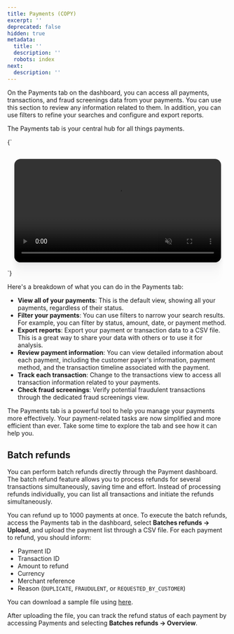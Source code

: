 ```yaml
---
title: Payments (COPY)
excerpt: ''
deprecated: false
hidden: true
metadata:
  title: ''
  description: ''
  robots: index
next:
  description: ''
---
```

On the Payments tab on the dashboard, you can access all payments, transactions, and fraud screenings data from your payments. You can use this section to review any information related to them. In addition, you can use filters to refine your searches and configure and export reports. 

The Payments tab is your central hub for all things payments.

<HTMLBlock>{`
<div style="background-color: #FFFFF; padding: 16px; display: flex; justify-content: center; border-radius:14px;">
  <video src="https://github.com/writechoiceorg/yuno-images/raw/main/doc/yourPaymentsOperationSystem/payments.mp4" loop autoplay muted playsinline style="width:100%; height:100%; border-radius:14px; display:block; object-fit:cover; background-color:rgba(0, 0, 0, 0); object-position:50% 50%; box-shadow: 0px 0px 0px 0px rgba(40, 42, 47, 0.05), 0px 3px 6px 0px rgba(40, 42, 47, 0.05), 0px 11px 11px 0px rgba(40, 42, 47, 0.04), 0px 25px 15px 0px rgba(40, 42, 47, 0.02), 0px 44px 18px 0px rgba(40, 42, 47, 0.01), 0px 69px 19px 0px rgba(40, 42, 47, 0.00);"></video>
</div>
`}</HTMLBlock>

Here's a breakdown of what you can do in the Payments tab:

* **View all of your payments**: This is the default view, showing all your payments, regardless of their status.
* **Filter your payments**: You can use filters to narrow your search results. For example, you can filter by status, amount, date, or payment method.
* **Export reports**: Export your payment or transaction data to a CSV file. This is a great way to share your data with others or to use it for analysis.
* **Review payment information**: You can view detailed information about each payment, including the customer payer's information, payment method, and the transaction timeline associated with the payment.
* **Track each transaction**: Change to the transactions view to access all transaction information related to your payments.
* **Check fraud screenings**: Verify potential fraudulent transactions through the dedicated fraud screenings view.

The Payments tab is a powerful tool to help you manage your payments more effectively. Your payment-related tasks are now simplified and more efficient than ever. Take some time to explore the tab and see how it can help you.

## Batch refunds

You can perform batch refunds directly through the Payment dashboard. The batch refund feature allows you to process refunds for several transactions simultaneously, saving time and effort. Instead of processing refunds individually, you can list all transactions and initiate the refunds simultaneously.

You can refund up to 1000 payments at once. To execute the batch refunds, access the Payments tab in the dashboard,  select **Batches refunds → Upload**, and upload the payment list through a CSV file. For each payment to refund, you should inform:

* Payment ID
* Transaction ID
* Amount to refund
* Currency
* Merchant reference
* Reason (`DUPLICATE`, `FRAUDULENT`, or `REQUESTED_BY_CUSTOMER`)

You can download a sample file using [here](https://dashboard-assets.y.uno/samples-files/Batch_refunds_sample_file.xlsx).

After uploading the file, you can track the refund status of each payment by accessing Payments and selecting **Batches refunds → Overview**.
